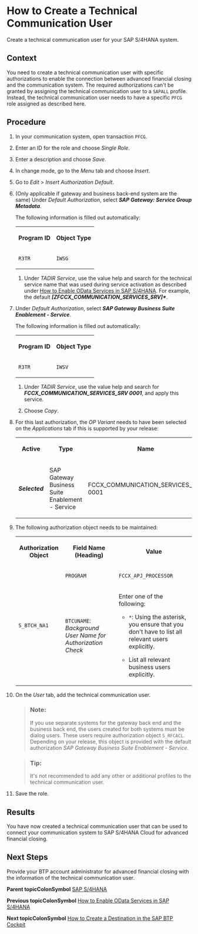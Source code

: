 <!-- loioc4a9b51a49c5411eadeb7f7208b6b9cc -->

# How to Create a Technical Communication User

Create a technical communication user for your SAP S/4HANA system.



## Context

You need to create a technical communication user with specific authorizations to enable the connection between advanced financial closing and the communication system. The required authorizations can't be granted by assigning the technical communication user to a `SAPALL` profile. Instead, the technical communication user needs to have a specific `PFCG` role assigned as described here.



## Procedure

1.  In your communication system, open transaction `PFCG`.

2.  Enter an ID for the role and choose *Single Role*.

3.  Enter a description and choose *Save*.

4.  In change mode, go to the *Menu* tab and choose *Insert*.

5.  Go to *Edit* \> *Insert Authorization Default*.

6.  \(Only applicable if gateway and business back-end system are the same\) Under *Default Authorization*, select ***SAP Gateway: Service Group Metadata***.

    The following information is filled out automatically:


    <table>
    <tr>
    <th>

    Program ID


    
    </th>
    <th>

    Object Type


    
    </th>
    </tr>
    <tr>
    <td>

    `R3TR`


    
    </td>
    <td>

    `IWSG`


    
    </td>
    </tr>
    </table>
    
    1.  Under *TADIR Service*, use the value help and search for the technical service name that was used during service activation as described under [How to Enable OData Services in SAP S/4HANA](How_to_Enable_OData_Services_in_SAP_S4HANA_fb5fe06.md). For example, the default *****\[ZFCCX\_COMMUNICATION\_SERVICES\_SRV\]\******.

7.  Under *Default Authorization*, select ***SAP Gateway Business Suite Enablement - Service***.

    The following information is filled out automatically:


    <table>
    <tr>
    <th>

    Program ID


    
    </th>
    <th>

    Object Type


    
    </th>
    </tr>
    <tr>
    <td>

    `R3TR`


    
    </td>
    <td>

    `IWSV`


    
    </td>
    </tr>
    </table>
    
    1.  Under *TADIR Service*, use the value help and search for ***FCCX\_COMMUNICATION\_SERVICES\_SRV 0001***, and apply this service.

    2.  Choose *Copy*.

8.  For this last authorization, the *OP Variant* needs to have been selected on the *Applications* tab if this is supported by your release:


    <table>
    <tr>
    <th>

    Active


    
    </th>
    <th>

    Type


    
    </th>
    <th>

    Name


    
    </th>
    <th>

    Variant


    
    </th>
    <th>

    Description


    
    </th>
    </tr>
    <tr>
    <td>

    ***Selected***


    
    </td>
    <td>

    SAP Gateway Business Suite Enablement - Service


    
    </td>
    <td>

    FCCX\_COMMUNICATION\_SERVICES\_SRV 0001


    
    </td>
    <td>

    FCCX\_COMMUNICATION\_SERVICES\_SRVO


    
    </td>
    <td>

    `OP Variant`


    
    </td>
    </tr>
    </table>
    
9.  The following authorization object needs to be maintained:


    <table>
    <tr>
    <th>

    Authorization Object


    
    </th>
    <th>

    Field Name \(Heading\)


    
    </th>
    <th>

    Value


    
    </th>
    </tr>
    <tr>
    <td rowspan="2">

    `S_BTCH_NA1`


    
    </td>
    <td>

    `PROGRAM`


    
    </td>
    <td>

    `FCCX_APJ_PROCESSOR`


    
    </td>
    </tr>
    <tr>
    <td>

    `BTCUNAME`: *Background User Name for Authorization Check*


    
    </td>
    <td>

    Enter one of the following:

    -   `*`: Using the asterisk, you ensure that you don't have to list all relevant users explicitly.

    -   List all relevant business users explicitly.


    
    </td>
    </tr>
    </table>
    
10. On the *User* tab, add the technical communication user.

    > ### Note:  
    > If you use separate systems for the gateway back end and the business back end, the users created for both systems must be dialog users. These users require authorization object `S_RFCACL`. Depending on your release, this object is provided with the default authorization *SAP Gateway Business Suite Enablement - Service*.

    > ### Tip:  
    > It's not recommended to add any other or additional profiles to the technical communication user.

11. Save the role.




<a name="loioc4a9b51a49c5411eadeb7f7208b6b9cc__result_ktt_rxz_4pb"/>

## Results

You have now created a technical communication user that can be used to connect your communication system to SAP S/4HANA Cloud for advanced financial closing.



<a name="loioc4a9b51a49c5411eadeb7f7208b6b9cc__postreq_n4n_hqz_4pb"/>

## Next Steps

Provide your BTP account administrator for advanced financial closing with the information of the technical communication user.

**Parent topicColonSymbol** [SAP S/4HANA](SAP_S4HANA_15a3a5b.md "Perform the following steps to connect SAP S/4HANA Cloud for advanced financial closing to your SAP S/4HANA system. Perform the last two steps only if they apply to your use case.")

**Previous topicColonSymbol** [How to Enable OData Services in SAP S/4HANA](How_to_Enable_OData_Services_in_SAP_S4HANA_fb5fe06.md "Enable OData services to be able to connect SAP S/4HANA to SAP S/4HANA Cloud for advanced financial closing.")

**Next topicColonSymbol** [How to Create a Destination in the SAP BTP Cockpit](How_to_Create_a_Destination_in_the_SAP_BTP_Cockpit_5c2b2f0.md "Create a destination for your SAP S/4HANA system in your SAP BTP cockpit.")

